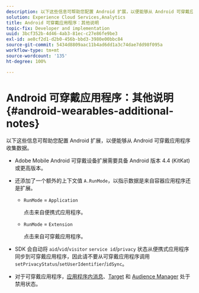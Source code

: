 ```yaml
---
description: 以下这些信息可帮助您配置 Android 扩展，以便能够从 Android 可穿戴应用程序收集数据。
solution: Experience Cloud Services,Analytics
title: Android 可穿戴应用程序：其他说明
topic-fix: Developer and implementation
uuid: 3bcf352b-4d46-4ab3-81ec-c27e86fe9be3
exl-id: ae8cf2d1-d2b0-456b-bbd3-3980e00bbc84
source-git-commit: 5434d8809aac11b4ad6dd1a3c74dae7dd98f095a
workflow-type: tm+mt
source-wordcount: '135'
ht-degree: 100%

---
```


# Android 可穿戴应用程序：其他说明{#android-wearables-additional-notes}

以下这些信息可帮助您配置 Android 扩展，以便能够从 Android 可穿戴应用程序收集数据。

* Adobe Mobile Android 可穿戴设备扩展需要具备 Android 版本 4.4 (KitKat) 或更高版本。
* 还添加了一个额外的上下文值 `A.RunMode`，以指示数据是来自容器应用程序还是扩展。

   * `RunMode` = `Application`

      点击来自便携式应用程序。

   * `RunMode` = `Extension`

      点击来自可穿戴应用程序。

* SDK 会自动将 `aid`/`vid`/`visitor` `service id`/`privacy` 状态从便携式应用程序同步到可穿戴应用程序，因此请不要从可穿戴应用程序调用 `setPrivacyStatus`/`setUserIdentifier`/`idSync`。
* 对于可穿戴应用程序，[应用程序内消息](/help/android/messaging-main/messaging/messaging.md)、[Target](/help/android/target-main/target.md) 和 [Audience Manager](/help/android/audience-manager/audiencemgmt.md) 处于禁用状态。
